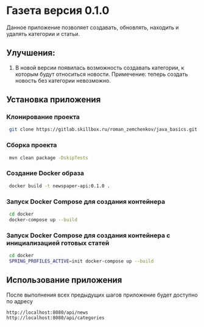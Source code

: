 # Газета версия 0.1.0

Данное приложение позволяет создавать, обновлять, находить и удалять категории и статьи.

## Улучшения:
1. В новой версии появилась возможность создавать категории, к которым будут относиться новости.
    Примечение: теперь создать новость без категории невозможно.


## Установка приложения

### Клонирование проекта
```bash
 git clone https://gitlab.skillbox.ru/roman_zemchenkov/java_basics.git
```

### Сборка проекта
```bash
 mvn clean package -DskipTests
```

### Создание Docker образа
```bash
 docker build -t newspaper-api:0.1.0 .
```

### Запуск Docker Compose для создания контейнера
```bash
 cd docker
 docker-compose up --build
```

### Запуск Docker Compose для создания контейнера c инициализацией готовых статей
```bash
 cd docker
 SPRING_PROFILES_ACTIVE=init docker-compose up --build
```

## Использование приложения

После выполнения всех предыдущих шагов приложение будет доступно по адресу
```
http://localhost:8080/api/news
http://localhost:8080/api/categories
```

